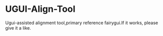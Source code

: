 # UGUI-Align-Tool
Ugui-assisted alignment tool,primary reference fairygui.If it works, please give it a like.

